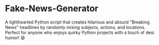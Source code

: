 # Fake-News-Generator
A lighthearted Python script that creates hilarious and absurd "Breaking News" headlines by randomly mixing subjects, actions, and locations.<br> Perfect for anyone who enjoys quirky Python projects with a touch of desi humor! 😄
